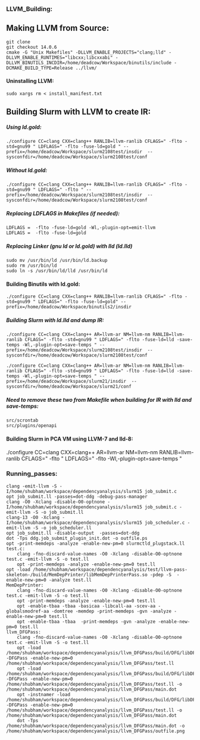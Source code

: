 ### LLVM_Building:

## Making LLVM from Source:
	git clone
	git checkout 14.0.6
	cmake -G "Unix Makefiles" -DLLVM_ENABLE_PROJECTS="clang;lld" -DLLVM_ENABLE_RUNTIMES="libcxx;libcxxabi" -DLLVM_BINUTILS_INCDIR=/home/deadcow/Workspace/binutils/include -DCMAKE_BUILD_TYPE=Release ../llvm/ 

#### Uninstalling LLVM:
	sudo xargs rm < install_manifest.txt

## Building Slurm with LLVM to create IR: 
##### Using ld.gold:
	./configure CC=clang CXX=clang++ RANLIB=llvm-ranlib CFLAGS=" -flto -std=gnu99 " LDFLAGS=" -flto -fuse-ld=gold " --prefix=/home/deadcow/Workspace/slurm2108test/insdir  --sysconfdir=/home/deadcow/Workspace/slurm2108test/conf

##### Without ld.gold:
	./configure CC=clang CXX=clang++ RANLIB=llvm-ranlib CFLAGS=" -flto -std=gnu99 " LDFLAGS=" -flto " --prefix=/home/deadcow/Workspace/slurm2108test/insdir  --sysconfdir=/home/deadcow/Workspace/slurm2108test/conf

##### Replacing LDFLAGS in Makefiles (if needed):
	LDFLAGS =  -flto -fuse-ld=gold -Wl,-plugin-opt=emit-llvm
	LDFLAGS =  -flto -fuse-ld=gold 

##### Replacing Linker (gnu ld or ld.gold) with lld (ld.lld)
	sudo mv /usr/bin/ld /usr/bin/ld.backup
	sudo rm /usr/bin/ld
	sudo ln -s /usr/bin/ld/lld /usr/bin/ld

#### Building Binutils with ld.gold:
	./configure CC=clang CXX=clang++ RANLIB=llvm-ranlib CFLAGS=" -flto -std=gnu99 " LDFLAGS=" -flto -fuse-ld=gold" --prefix=/home/deadcow/Workspace/binutils2/insdir

##### Building Slurm with ld.lld and dump IR:
	./configure CC=clang CXX=clang++ AR=llvm-ar NM=llvm-nm RANLIB=llvm-ranlib CFLAGS=" -flto -std=gnu99 " LDFLAGS=" -flto -fuse-ld=lld -save-temps -Wl,-plugin-opt=save-temps " --prefix=/home/deadcow/Workspace/slurm2108test/insdir  --sysconfdir=/home/deadcow/Workspace/slurm2108test/conf

	./configure CC=clang CXX=clang++ AR=llvm-ar NM=llvm-nm RANLIB=llvm-ranlib CFLAGS=" -flto -std=gnu99 " LDFLAGS=" -flto -fuse-ld=lld -save-temps -Wl,-plugin-opt=save-temps " --prefix=/home/deadcow/Workspace/slurm21/insdir  --sysconfdir=/home/deadcow/Workspace/slurm21/conf

##### Need to remove these two from Makefile when building for IR with lld and save-temps:
	src/scrontab
	src/plugins/openapi

#### Building Slurm in PCA VM using LLVM-7 and lld-8:
./configure CC=clang CXX=clang++ AR=llvm-ar NM=llvm-nm RANLIB=llvm-ranlib CFLAGS=" -flto " LDFLAGS=" -flto -Wl,-plugin-opt=save-temps "

### Running_passes:
	clang -emit-llvm -S -I/home/shubham/workspace/dependencyanalysis/slurm15 job_submit.c
	opt job_submit.ll -passes=dot-ddg -debug-pass-manager
	clang -O0 -Xclang -disable-O0-optnone -I/home/shubham/workspace/dependencyanalysis/slurm15 job_submit.c -emit-llvm -S -o job_submit.ll	
	clang-13 -O0 -Xclang -I/home/shubham/workspace/dependencyanalysis/slurm15 job_scheduler.c -emit-llvm -S -o job_scheduler.ll
	opt job_submit.ll -disable-output  -passes=dot-ddg	
	dot -Tps ddg.job_submit_plugin_init.dot -o outfile.ps	
	opt -print-memdeps -analyze -enable-new-pm=0 slurmctld_plugstack.ll
	test.c:
		clang -fno-discard-value-names -O0 -Xclang -disable-O0-optnone test.c -emit-llvm -S -o test.ll
		opt -print-memdeps -analyze -enable-new-pm=0 test.ll	
	opt -load /home/shubham/workspace/dependencyanalysis/test/llvm-pass-skeleton-/build/MemDepPrinter/libMemDepPrinterPass.so -pdep -S  -enable-new-pm=0 -analyze test.ll
	MemDepPrinter:		
		clang -fno-discard-value-names -O0 -Xclang -disable-O0-optnone test.c -emit-llvm -S -o test.ll
		opt -print-memdeps -analyze -enable-new-pm=0 test.ll
		opt -enable-tbaa -tbaa -basicaa -libcall-aa -scev-aa -globalsmodref-aa -domtree -memdep -print-memdeps -gvn -analyze -enable-new-pm=0 test.ll
		opt -enable-tbaa -tbaa  -print-memdeps -gvn -analyze -enable-new-pm=0 test.ll	
	llvm_DFGPass:
		clang -fno-discard-value-names -O0 -Xclang -disable-O0-optnone test.c -emit-llvm -S -o test.ll		
		opt -load /home/shubham/workspace/dependencyanalysis/llvm_DFGPass/build/DFG/libDFGPass.so -DFGPass -enable-new-pm=0 /home/shubham/workspace/dependencyanalysis/llvm_DFGPass/test.ll		
		opt -load /home/shubham/workspace/dependencyanalysis/llvm_DFGPass/build/DFG/libDFGPass.so -DFGPass -enable-new-pm=0 /home/shubham/workspace/dependencyanalysis/llvm_DFGPass/test.ll -o /home/shubham/workspace/dependencyanalysis/llvm_DFGPass/main.dot		
		opt -instnamer -load /home/shubham/workspace/dependencyanalysis/llvm_DFGPass/build/DFG/libDFGPass.so -DFGPass -enable-new-pm=0 /home/shubham/workspace/dependencyanalysis/llvm_DFGPass/test.ll -o /home/shubham/workspace/dependencyanalysis/llvm_DFGPass/main.dot		
		dot -Tps /home/shubham/workspace/dependencyanalysis/llvm_DFGPass/main.dot -o /home/shubham/workspace/dependencyanalysis/llvm_DFGPass/outfile.png
	
	
